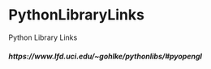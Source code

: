 # PythonLibraryLinks
Python Library Links
<h5>https://www.lfd.uci.edu/~gohlke/pythonlibs/#pyopengl</h5>
